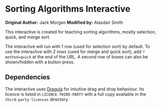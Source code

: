 # Sorting Algorithms Interactive

**Original Author:** Jack Morgan
**Modified by:** Alasdair Smith

This interactive is created for teaching sorting algorithms, mostly selection, quick, and merge sort.

The interactive will run with 1 row (used for selection sort) by default.
To use the interactive with 2 rows (used for merge and quick sort), add `?method=quick` at the end of the URL.
A second row of boxes can also be shown/hidden with a button press.

## Dependencies

The interactive uses [Dragula](https://github.com/bevacqua/dragula) for intuitive drag and drop behaviour.
Its licence is listed in `LICENCE-THIRD-PARTY` with a full copy available in the `third-party-licences` directory.
